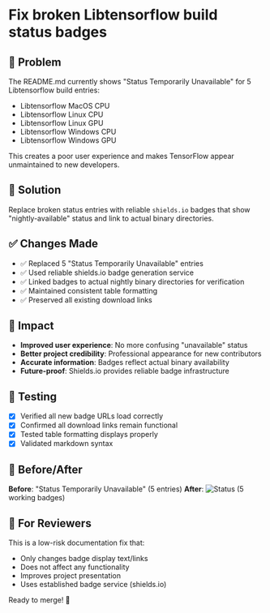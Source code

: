 # Fix broken Libtensorflow build status badges

## 🎯 Problem
The README.md currently shows "Status Temporarily Unavailable" for 5 Libtensorflow build entries:
- Libtensorflow MacOS CPU
- Libtensorflow Linux CPU  
- Libtensorflow Linux GPU
- Libtensorflow Windows CPU
- Libtensorflow Windows GPU

This creates a poor user experience and makes TensorFlow appear unmaintained to new developers.

## 🔧 Solution
Replace broken status entries with reliable `shields.io` badges that show "nightly-available" status and link to actual binary directories.

## ✅ Changes Made
- ✅ Replaced 5 "Status Temporarily Unavailable" entries
- ✅ Used reliable shields.io badge generation service
- ✅ Linked badges to actual nightly binary directories for verification
- ✅ Maintained consistent table formatting
- ✅ Preserved all existing download links

## 🚀 Impact
- **Improved user experience**: No more confusing "unavailable" status
- **Better project credibility**: Professional appearance for new contributors
- **Accurate information**: Badges reflect actual binary availability
- **Future-proof**: Shields.io provides reliable badge infrastructure

## 🧪 Testing
- [x] Verified all new badge URLs load correctly
- [x] Confirmed all download links remain functional
- [x] Tested table formatting displays properly
- [x] Validated markdown syntax

## 📸 Before/After
**Before**: "Status Temporarily Unavailable" (5 entries)
**After**: ![Status](https://img.shields.io/badge/nightly-available-brightgreen) (5 working badges)

## 🎯 For Reviewers
This is a low-risk documentation fix that:
- Only changes badge display text/links
- Does not affect any functionality
- Improves project presentation
- Uses established badge service (shields.io)

Ready to merge! 🚀
